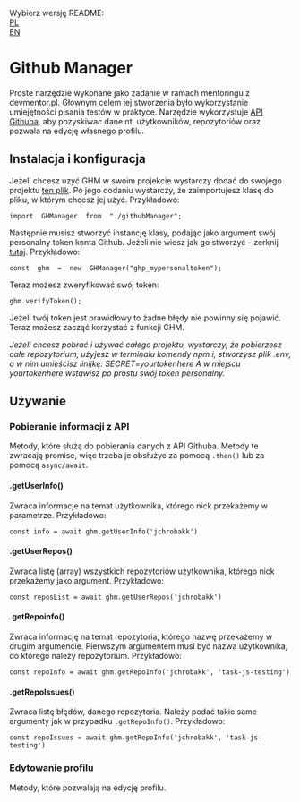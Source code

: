 Wybierz wersję README:\
[PL](https://github.com/jchrobakk/task-js-testing/blob/master/README.md)\
[EN](https://github.com/jchrobakk/task-js-testing/blob/master/README.en.md)

# Github Manager

Proste narzędzie wykonane jako zadanie w ramach mentoringu z devmentor.pl. Głownym celem jej stworzenia było wykorzystanie umiejętności pisania testów w praktyce.
Narzędzie wykorzystuje [API Githuba](https://docs.github.com/en/rest), aby pozyskiwac dane nt. użytkowników, repozytoriów oraz pozwala na edycję własnego profilu.

## Instalacja i konfiguracja

Jeżeli chcesz uzyć GHM w swoim projekcie wystarczy dodać do swojego projektu [ten plik](https://github.com/jchrobakk/task-js-testing/blob/master/src/githubManager.js). Po jego dodaniu wystarczy, że zaimportujesz klasę do pliku, w którym chcesz jej użyć. Przykładowo:

    import  GHManager  from  "./githubManager";

Następnie musisz stworzyć instancję klasy, podając jako argument swój personalny token konta Github. Jeżeli nie wiesz jak go stworzyć - zerknij [tutaj](https://docs.github.com/en/authentication/keeping-your-account-and-data-secure/creating-a-personal-access-token). Przykładowo:

    const  ghm  =  new  GHManager("ghp_mypersonaltoken");

Teraz możesz zweryfikować swój token:

    ghm.verifyToken();

Jeżeli twój token jest prawidłowy to żadne błędy nie powinny się pojawić. Teraz możesz zacząć korzystać z funkcji GHM.

_Jeżeli chcesz pobrać i używać całego projektu, wystarczy, że pobierzesz całe repozytorium, użyjesz w terminalu komendy npm i, stworzysz plik .env, a w nim umieścisz linijkę:
SECRET=yourtokenhere
A w miejscu yourtokenhere wstawisz po prostu swój token personalny._

## Używanie

### Pobieranie informacji z API

Metody, które służą do pobierania danych z API Githuba. Metody te zwracają promise, więc trzeba je obsłużyc za pomocą `.then()` lub za pomocą `async/await`.

#### .getUserInfo()

Zwraca informacje na temat użytkownika, którego nick przekażemy w parametrze. Przykładowo:

    const info = await ghm.getUserInfo('jchrobakk')

#### .getUserRepos()

Zwraca listę (array) wszystkich repozytoriów użytkownika, którego nick przekażemy jako argument. Przykładowo:

    const reposList = await ghm.getUserRepos('jchrobakk')

#### .getRepoinfo()

Zwraca informację na temat repozytoria, którego nazwę przekażemy w drugim argumencie. Pierwszym argumentem musi być nazwa użytkownika, do którego należy repozytorium. Przykładowo:

    const repoInfo = await ghm.getRepoInfo('jchrobakk', 'task-js-testing')

#### .getRepoIssues()

Zwraca listę błędów, danego repozytoria. Należy podać takie same argumenty jak w przypadku `.getRepoInfo()`. Przykładowo:

    const repoIssues = await ghm.getRepoInfo('jchrobakk', 'task-js-testing')

### Edytowanie profilu

Metody, które pozwalają na edycję profilu.
